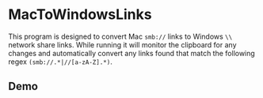 # MacToWindowsLinks

This program is designed to convert Mac `smb://` links to Windows `\\` network share links. While running it will monitor the clipboard for any changes and automatically convert any links found that match the following regex `(smb://.*|//[a-zA-Z].*)`.

## Demo

